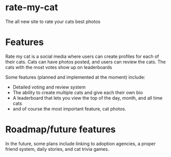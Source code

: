 # rate-my-cat
The all new site to rate your cats best photos

# Features

Rate my cat is a social media where users can create profiles for each of their cats. Cats can have photos posted, and users can review the cats. The cats with the most votes show up on leaderboards

Some features (planned and implemented at the moment) include:
- Detailed voting and review system
- The ability to create multiple cats and give each their own bio
- A leaderboard that lets you view the top of the day, month, and all time cats
- and of course the most important feature, cat photos.

# Roadmap/future features

In the future, some plans include linking to adoption agencies, a proper friend system, daily stories, and cat trivia games.

